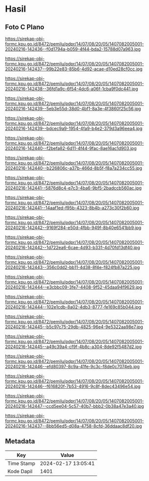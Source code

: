 # Hasil

## Foto C Plano

https://sirekap-obj-formc.kpu.go.id/8472/pemilu/pdpr/14/07/08/20/05/1407082005001-20240216-142436--f0d1794a-b059-4f44-bda2-15788d07a963.jpg

https://sirekap-obj-formc.kpu.go.id/8472/pemilu/pdpr/14/07/08/20/05/1407082005001-20240216-142437--99b22e83-85b6-4d92-acae-d10ed28cf0cc.jpg

https://sirekap-obj-formc.kpu.go.id/8472/pemilu/pdpr/14/07/08/20/05/1407082005001-20240216-142438--36fd1a9c-6f54-4dc6-a06f-1cba9f0dc441.jpg

https://sirekap-obj-formc.kpu.go.id/8472/pemilu/pdpr/14/07/08/20/05/1407082005001-20240216-142439--5eb3e55d-38d0-4bf1-8a3e-4f3860f25c56.jpg

https://sirekap-obj-formc.kpu.go.id/8472/pemilu/pdpr/14/07/08/20/05/1407082005001-20240216-142439--bdcec9a9-1954-4fa9-b4e2-379d3a96eea4.jpg

https://sirekap-obj-formc.kpu.go.id/8472/pemilu/pdpr/14/07/08/20/05/1407082005001-20240216-142440--f2befa82-6d11-4f44-9fac-8ae16ac1d903.jpg

https://sirekap-obj-formc.kpu.go.id/8472/pemilu/pdpr/14/07/08/20/05/1407082005001-20240216-142440--b226806c-a37b-466d-8b5f-f8a7a234cc55.jpg

https://sirekap-obj-formc.kpu.go.id/8472/pemilu/pdpr/14/07/08/20/05/1407082005001-20240216-142441--5876d8c4-e7c3-4ba6-9bf5-2badccb560ac.jpg

https://sirekap-obj-formc.kpu.go.id/8472/pemilu/pdpr/14/07/08/20/05/1407082005001-20240216-142441--14aaf1ed-f95b-4323-8b4b-a273c30f2b60.jpg

https://sirekap-obj-formc.kpu.go.id/8472/pemilu/pdpr/14/07/08/20/05/1407082005001-20240216-142442--9169f284-e50d-4fbb-949f-8b40e6541bb9.jpg

https://sirekap-obj-formc.kpu.go.id/8472/pemilu/pdpr/14/07/08/20/05/1407082005001-20240216-142442--1d722ea6-6cae-4d93-b331-4d70fd13df40.jpg

https://sirekap-obj-formc.kpu.go.id/8472/pemilu/pdpr/14/07/08/20/05/1407082005001-20240216-142443--356c0dd2-bb11-4d38-8f4e-f824fb87a225.jpg

https://sirekap-obj-formc.kpu.go.id/8472/pemilu/pdpr/14/07/08/20/05/1407082005001-20240216-142444--e3cbbc09-3fe7-4408-9f52-45daa94f9629.jpg

https://sirekap-obj-formc.kpu.go.id/8472/pemilu/pdpr/14/07/08/20/05/1407082005001-20240216-142444--102e1cdb-8a02-4db3-8777-fe169c85b044.jpg

https://sirekap-obj-formc.kpu.go.id/8472/pemilu/pdpr/14/07/08/20/05/1407082005001-20240216-142445--b5c97c75-29db-4825-96e4-9e5322aa98e7.jpg

https://sirekap-obj-formc.kpu.go.id/8472/pemilu/pdpr/14/07/08/20/05/1407082005001-20240216-142445--a49c39a4-cf9f-4b8c-a304-8de92f5487d2.jpg

https://sirekap-obj-formc.kpu.go.id/8472/pemilu/pdpr/14/07/08/20/05/1407082005001-20240216-142446--efd80397-8c9a-41fe-9c3c-f8de0c7074eb.jpg

https://sirekap-obj-formc.kpu.go.id/8472/pemilu/pdpr/14/07/08/20/05/1407082005001-20240216-142446--f616820f-7b53-4916-9c8f-8dec43496e54.jpg

https://sirekap-obj-formc.kpu.go.id/8472/pemilu/pdpr/14/07/08/20/05/1407082005001-20240216-142447--ccd5ee04-5c57-40b7-bbb2-0b38a47e3a40.jpg

https://sirekap-obj-formc.kpu.go.id/8472/pemilu/pdpr/14/07/08/20/05/1407082005001-20240216-142437--8bb56ed5-d08a-4758-8cfd-36ddaac8df20.jpg


## Metadata

| Key        | Value               |
| ---------- | ------------------- |
| Time Stamp | 2024-02-17 13:05:41 |
| Kode Dapil | 1401                |



